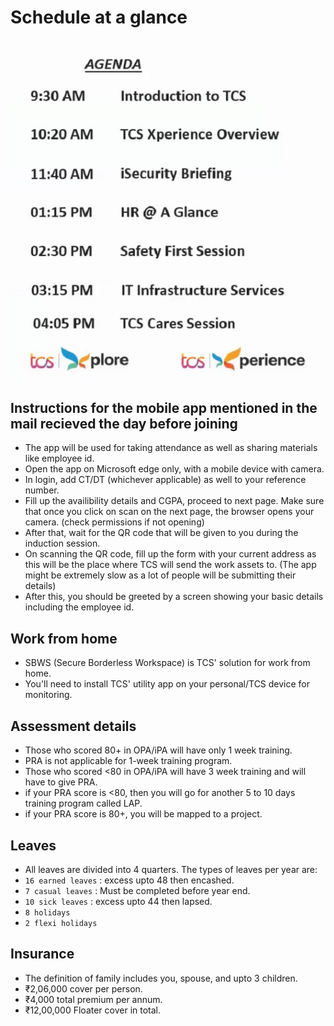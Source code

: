 # Schedule at a glance

![Induction schedule](https://github.com/c2karansingh/TCS-induction/blob/master/images/Schedule.jpeg)
## Instructions for the mobile app mentioned in the mail recieved the day before joining
- The app will be used for taking attendance as well as sharing materials like employee id.
- Open the app on Microsoft edge only, with a mobile device with camera.
- In login, add CT/DT (whichever applicable) as well to your reference number.
- Fill up the availibility details and CGPA, proceed to next page. Make sure that once you click on scan on the next page, the browser opens your camera. (check permissions if not opening)
- After that, wait for the QR code that will be given to you during the induction session.
- On scanning the QR code, fill up the form with your current address as this will be the place where TCS will send the work assets to. (The app might be extremely slow as a lot of people will be submitting their details)
- After this, you should be greeted by a screen showing your basic details including the employee id.
## Work from home
- SBWS (Secure Borderless Workspace) is TCS' solution for work from home.
- You'll need to install TCS' utility app on your personal/TCS device for monitoring.
## Assessment details
- Those who scored 80+ in OPA/iPA will have only 1 week training.
- PRA is not applicable for 1-week training program.
- Those who scored <80 in OPA/iPA will have 3 week training and will have to give PRA.
- if your PRA score is <80, then you will go for another 5 to 10 days training program called LAP.
- if your PRA score is 80+, you will be mapped to a project.
## Leaves
- All leaves are divided into 4 quarters. The types of leaves per year are:
- `16 earned leaves` : excess upto 48 then encashed.
- `7 casual leaves` : Must be completed before year end.
- `10 sick leaves` : excess upto 44 then lapsed.
- `8 holidays`
- `2 flexi holidays`

## Insurance
- The definition of family includes you, spouse, and upto 3 children.
- ₹2,06,000 cover per person.
- ₹4,000 total premium per annum.
- ₹12,00,000 Floater cover in total.
